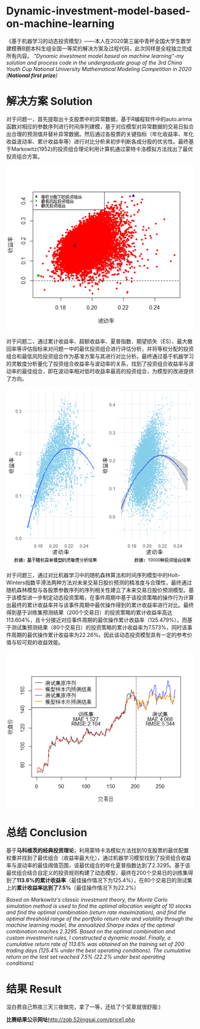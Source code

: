 # Dynamic-investment-model-based-on-machine-learning
《基于机器学习的动态投资模型》——本人在2020第三届中青杯全国大学生数学建模赛B题本科生组全国一等奖的解决方案及过程代码，此次同样是全程独立完成所有内容。
*"Dynamic investment model based on machine learning"-my solution and process code in the undergraduate group of the 3rd China Youth Cup National University Mathematical Modeling Competition in 2020 (**National first prize**)*

# 解决方案 Solution
对于问题一，首先提取出十支股票中的异常数据，基于R编程软件中的auto.arima函数对相应的参数序列进行时间序列建模，基于对应模型对异常数据的交易日拟合出合理的预测值并替补异常数据。然后通过各股票的关键指标（年化收益率、年化收益波动率、累计收益率等）进行对比分析来初步判断各成分股的优劣性。最终基于Markowitz(1952)的投资组合理论利用计算机通过蒙特卡洛模拟方法找出了最优投资组合方案。

![images](https://github.com/Leo1998-Lu/Dynamic-investment-model-based-on-machine-learning/blob/master/pic/%E9%80%9A%E8%BF%87%E8%92%99%E7%89%B9%E5%8D%A1%E6%B4%9B%E6%A8%A1%E6%8B%9F10000%E6%94%AF%E6%8A%95%E8%B5%84%E7%BB%84%E5%90%88%E7%9A%84%E6%94%B6%E7%9B%8A%E7%8E%87%E4%B8%8E%E6%B3%A2%E5%8A%A8%E7%8E%87%E5%88%86%E5%B8%83%E6%95%A3%E7%82%B9%E5%9B%BE.png)

对于问题二，通过累计收益率、超额收益率、夏普指数、期望损失（ES）、最大撤回率等评估指标来对问题一中的最优投资组合进行评估分析，并将等权分配的投资组合和最低风险投资组合作为基准方案与其进行对比分析。最终通过基于机器学习的灵敏度分析量化了投资组合收益率与波动率的关系，找到了投资组合收益率与波动率的最佳组合，即在波动率相对低时收益率最高的投资组合，为模型的改进提供了方向。

![images](https://github.com/Leo1998-Lu/Dynamic-investment-model-based-on-machine-learning/blob/master/pic/%E5%9F%BA%E4%BA%8E%E9%9A%8F%E6%9C%BA%E6%A3%AE%E6%9E%97%E6%A8%A1%E5%9E%8B%E7%9A%84%E7%81%B5%E6%95%8F%E5%BA%A6%E5%88%86%E6%9E%90%E5%92%8C%E5%8E%9F%E6%A8%A1%E6%8B%9F%E7%9A%8410000%E7%A7%8D%E6%8A%95%E8%B5%84%E7%BB%84%E5%90%88%E7%BB%93%E6%9E%9C%E8%BF%9B%E8%A1%8C%E5%B2%AD%E5%9B%9E%E5%BD%92%E7%BB%93%E6%9E%9C%E5%AF%B9%E6%AF%94.png)

对于问题三，通过对比机器学习中的随机森林算法和时间序列模型中的Holt-Winters指数平滑法两种方法对未来交易日股价预测的精准度与合理性，最终通过随机森林模型与各股票参数序列的序列相关性建立了未来交易日股价预测模型。基于该模型进一步制定动态投资策略，在事件周期中基于该投资策略的操作行为计算出最终的累计收益率并与该事件周期中最优操作得到的累计收益率进行对比。最终得到基于训练集预测结果（200个交易日）的投资策略的累计收益率高达113.604%，且十分接近对应事件周期的最优操作累计收益率（125.479%）。而基于测试集预测结果（80个交易日）的投资策略的累计收益率为7.573%，同时该事件周期的最优操作累计收益率为22.26%。因此该动态投资模型具有一定的参考价值与较可观的收益效能。

![images](https://github.com/Leo1998-Lu/Dynamic-investment-model-based-on-machine-learning/blob/master/pic/%E5%9F%BA%E4%BA%8E%E9%9A%8F%E6%9C%BA%E6%A3%AE%E6%9E%97%E7%9A%84%E8%82%A1%E7%A5%A8%E6%94%B6%E7%9B%98%E4%BB%B7%E6%A0%BC%E9%A2%84%E6%B5%8B%E6%A8%A1%E5%9E%8B%E7%9A%84%E6%B5%8B%E8%AF%95%E7%BB%93%E6%9E%9C%E5%AF%B9%E6%AF%94.png)

# 总结 Conclusion
基于**马科维茨的经典投资理论**，利用蒙特卡洛模拟方法找到10支股票的最优配置权重并找到了最优组合（收益率最大化），通过机器学习模型找到了投资组合收益率与波动率的最佳阈值范围，该最优组合的年化夏普指数达到了2.3295。基于该最优组合结合自定义的投资规则构建了动态模型，最终在200个交易日的训练集得到了**113.6%的累计收益率**（最佳操作情况下为125.4%），在80个交易日的测试集上的**累计收益率达到了7.5%**（最佳操作情况下为22.2%）

*Based on Markowitz’s classic investment theory, the Monte Carlo simulation method is used to find the optimal allocation weight of 10 stocks and find the optimal combination (return rate maximization), and find the optimal threshold range of the portfolio return rate and volatility through the machine learning model, the annualized Sharpe index of the optimal combination reaches 2.3295. Based on the optimal combination and custom investment rules, I constructed a dynamic model. Finally, a cumulative return rate of 113.6% was obtained on the training set of 200 trading days (125.4% under the best operating conditions). The cumulative return on the test set reached 7.5% (22.2% under best operating conditions)*

# 结果 Result
没白费自己熬夜三天三夜做完，拿了一等，还给了个奖章就很舒服:)

**比赛结果公示网址**http://zqb.52jingsai.com/price1.php

